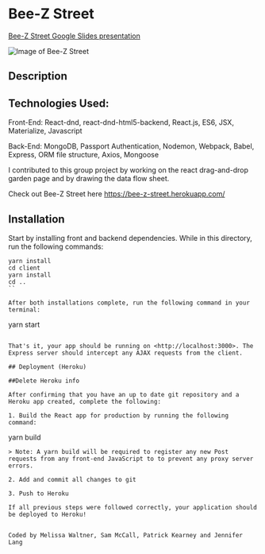 # Bee-Z Street
[Bee-Z Street Google Slides presentation](https://docs.google.com/presentation/d/1wvgveGbOG76tQeEOEISmlM2Q6npVLteYs8_3p5BxcaQ/edit?usp=sharing)

![Image of Bee-Z Street](https://github.com/SuiteMel/Bee-Z_Street/blob/sams_branch/client/public/images/read_me_image.png)

## Description

## Technologies Used:

Front-End: React-dnd, react-dnd-html5-backend, React.js, ES6, JSX, Materialize, Javascript

Back-End: MongoDB, Passport Authentication, Nodemon, Webpack, Babel, Express, ORM file structure, Axios, Mongoose

I contributed to this group project by working on the react drag-and-drop garden page and by drawing the data flow sheet.  

Check out Bee-Z Street here https://bee-z-street.herokuapp.com/

## Installation

Start by installing front and backend dependencies. While in this directory, run the following commands:

```
yarn install
cd client
yarn install
cd ..
``

After both installations complete, run the following command in your terminal:

```
yarn start
```

That's it, your app should be running on <http://localhost:3000>. The Express server should intercept any AJAX requests from the client.

## Deployment (Heroku)

##Delete Heroku info

After confirming that you have an up to date git repository and a Heroku app created, complete the following:

1. Build the React app for production by running the following command:

```
yarn build
```
> Note: A yarn build will be required to register any new Post requests from any front-end JavaScript to to prevent any proxy server errors.

2. Add and commit all changes to git

3. Push to Heroku

If all previous steps were followed correctly, your application should be deployed to Heroku!


Coded by Melissa Waltner, Sam McCall, Patrick Kearney and Jennifer Lang
